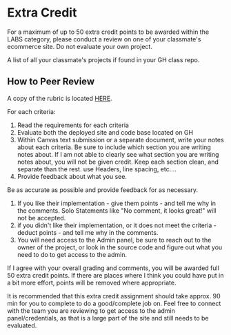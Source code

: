 # Extra Credit

For a maximum of up to 50 extra credit points to be awarded within the LABS category, please conduct a review on one of your classmate's ecommerce site. Do not evaluate your own project.

A list of all your classmate's projects if found in your GH class repo.

## How to Peer Review

A copy of the rubric is located [HERE](https://codefellows.github.io/code-401-dotnet-guide/Curriculum/ECom_Project/EComECRubric).

For each criteria:
1. Read the requirements for each criteria
2. Evaluate both the deployed site and code base located on GH
3. Within Canvas text submission or a separate document, write your notes about each criteria. Be sure to include which section you are writing notes about. If I am not able to clearly see what section you are writing notes about, you will not be given credit. Keep each section clean, and separate than the rest. use Headers, line spacing, etc....
4. Provide feedback about what you see.

Be as accurate as possible and provide feedback for as necessary. 
1. If you like their implementation - give them points - and tell me why in the comments. Solo Statements like "No comment, it looks great!" will not be accepted. 
2. if you didn't like their implementation, or it does not meet the criteria - deduct points - and tell me why in the comments.
3. You will need access to the Admin panel, be sure to reach out to the owner of the project, or look in the source code and figure out what you need to do to get access to the admin. 
 
If I agree with your overall grading and comments, you will be awarded full 50 extra credit points. 
If there are places where I think you could have put in a bit more effort, points will be removed where appropriate.

It is recommended that this extra credit assignment should take approx. 90 min for you to complete to do a good/complete job on. Feel free to connect with the team you are reviewing to get access to the admin panel/credentials, as that is a large part of the site and still needs to be evaluated. 